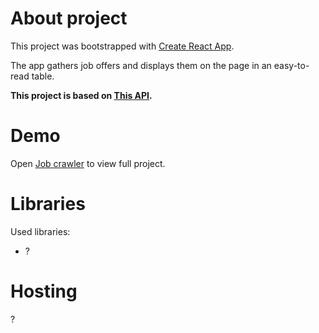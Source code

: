 # About project
This project was bootstrapped with [Create React App](https://github.com/facebook/create-react-app).

The app gathers job offers and displays them on the page in an easy-to-read table.

**This project is based on [This API](https://praca.bieda.it/api/offers).**

# Demo
Open [Job crawler](https://praca.bieda.it/) to view full project.

# Libraries
Used libraries: 
* ?

# Hosting
?